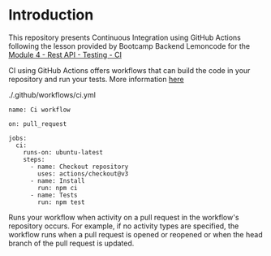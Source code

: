 # Introduction

This repository presents Continuous Integration using GitHub Actions following the lesson provided by Bootcamp Backend Lemoncode for the [Module 4 - Rest API - Testing - CI](https://github.com/Lemoncode/bootcamp-backend/tree/ca27da73818fac15986d55afca650a963354b62d/00-stack-documental/04-rest-api/07-testing/07-ci)

CI using GitHub Actions offers workflows that can build the code in your repository and run your tests. More information [here](https://docs.github.com/en/actions/using-workflows)


./.github/workflows/ci.yml

```
name: Ci workflow

on: pull_request

jobs:
  ci:
    runs-on: ubuntu-latest
    steps:
      - name: Checkout repository
        uses: actions/checkout@v3
      - name: Install
        run: npm ci
      - name: Tests
        run: npm test
```

Runs your workflow when activity on a pull request in the workflow's repository occurs. For example, if no activity types are specified, the workflow runs when a pull request is opened or reopened or when the head branch of the pull request is updated.
